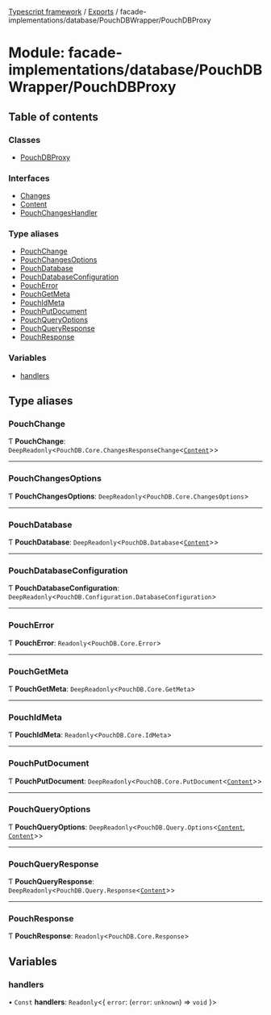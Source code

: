 [Typescript framework](../index.md) / [Exports](../modules.md) / facade-implementations/database/PouchDBWrapper/PouchDBProxy

# Module: facade-implementations/database/PouchDBWrapper/PouchDBProxy

## Table of contents

### Classes

- [PouchDBProxy](../classes/facade_implementations_database_PouchDBWrapper_PouchDBProxy.PouchDBProxy.md)

### Interfaces

- [Changes](../interfaces/facade_implementations_database_PouchDBWrapper_PouchDBProxy.Changes.md)
- [Content](../interfaces/facade_implementations_database_PouchDBWrapper_PouchDBProxy.Content.md)
- [PouchChangesHandler](../interfaces/facade_implementations_database_PouchDBWrapper_PouchDBProxy.PouchChangesHandler.md)

### Type aliases

- [PouchChange](facade_implementations_database_PouchDBWrapper_PouchDBProxy.md#pouchchange)
- [PouchChangesOptions](facade_implementations_database_PouchDBWrapper_PouchDBProxy.md#pouchchangesoptions)
- [PouchDatabase](facade_implementations_database_PouchDBWrapper_PouchDBProxy.md#pouchdatabase)
- [PouchDatabaseConfiguration](facade_implementations_database_PouchDBWrapper_PouchDBProxy.md#pouchdatabaseconfiguration)
- [PouchError](facade_implementations_database_PouchDBWrapper_PouchDBProxy.md#poucherror)
- [PouchGetMeta](facade_implementations_database_PouchDBWrapper_PouchDBProxy.md#pouchgetmeta)
- [PouchIdMeta](facade_implementations_database_PouchDBWrapper_PouchDBProxy.md#pouchidmeta)
- [PouchPutDocument](facade_implementations_database_PouchDBWrapper_PouchDBProxy.md#pouchputdocument)
- [PouchQueryOptions](facade_implementations_database_PouchDBWrapper_PouchDBProxy.md#pouchqueryoptions)
- [PouchQueryResponse](facade_implementations_database_PouchDBWrapper_PouchDBProxy.md#pouchqueryresponse)
- [PouchResponse](facade_implementations_database_PouchDBWrapper_PouchDBProxy.md#pouchresponse)

### Variables

- [handlers](facade_implementations_database_PouchDBWrapper_PouchDBProxy.md#handlers)

## Type aliases

### PouchChange

Ƭ **PouchChange**: `DeepReadonly`<`PouchDB.Core.ChangesResponseChange`<[`Content`](../interfaces/facade_implementations_database_PouchDBWrapper_PouchDBProxy.Content.md)\>\>

___

### PouchChangesOptions

Ƭ **PouchChangesOptions**: `DeepReadonly`<`PouchDB.Core.ChangesOptions`\>

___

### PouchDatabase

Ƭ **PouchDatabase**: `DeepReadonly`<`PouchDB.Database`<[`Content`](../interfaces/facade_implementations_database_PouchDBWrapper_PouchDBProxy.Content.md)\>\>

___

### PouchDatabaseConfiguration

Ƭ **PouchDatabaseConfiguration**: `DeepReadonly`<`PouchDB.Configuration.DatabaseConfiguration`\>

___

### PouchError

Ƭ **PouchError**: `Readonly`<`PouchDB.Core.Error`\>

___

### PouchGetMeta

Ƭ **PouchGetMeta**: `DeepReadonly`<`PouchDB.Core.GetMeta`\>

___

### PouchIdMeta

Ƭ **PouchIdMeta**: `Readonly`<`PouchDB.Core.IdMeta`\>

___

### PouchPutDocument

Ƭ **PouchPutDocument**: `DeepReadonly`<`PouchDB.Core.PutDocument`<[`Content`](../interfaces/facade_implementations_database_PouchDBWrapper_PouchDBProxy.Content.md)\>\>

___

### PouchQueryOptions

Ƭ **PouchQueryOptions**: `DeepReadonly`<`PouchDB.Query.Options`<[`Content`](../interfaces/facade_implementations_database_PouchDBWrapper_PouchDBProxy.Content.md), [`Content`](../interfaces/facade_implementations_database_PouchDBWrapper_PouchDBProxy.Content.md)\>\>

___

### PouchQueryResponse

Ƭ **PouchQueryResponse**: `DeepReadonly`<`PouchDB.Query.Response`<[`Content`](../interfaces/facade_implementations_database_PouchDBWrapper_PouchDBProxy.Content.md)\>\>

___

### PouchResponse

Ƭ **PouchResponse**: `Readonly`<`PouchDB.Core.Response`\>

## Variables

### handlers

• `Const` **handlers**: `Readonly`<{ `error`: (`error`: `unknown`) => `void`  }\>
